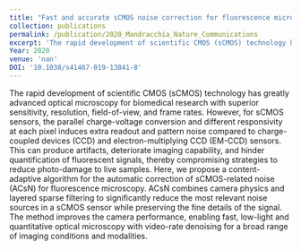```yaml
---
title: "Fast and accurate sCMOS noise correction for fluorescence microscopy"
collection: publications
permalink: /publication/2020_Mandracchia_Nature_Communications
excerpt: 'The rapid development of scientific CMOS (sCMOS) technology has greatly advanced optical microscopy for biomedical research with superior sensitivity, resolution, field-of-view, and frame rates. However, for sCMOS sensors, the parallel charge-voltage conversion and different responsivity at each pixel induces extra readout and pattern noise compared to charge-coupled devices (CCD) and electron-multiplying CCD (EM-CCD) sensors. This can produce artifacts, deteriorate imaging capability, and hinder quantification of fluorescent signals, thereby compromising strategies to reduce photo-damage to live samples. Here, we propose a content-adaptive algorithm for the automatic correction of sCMOS-related noise (ACsN) for fluorescence microscopy. ACsN combines camera physics and layered sparse filtering to significantly reduce the most relevant noise sources in a sCMOS sensor while preserving the fine details of the signal. The method improves the camera performance, enabling fast, low-light and quantitative optical microscopy with video-rate denoising for a broad range of imaging conditions and modalities.'
Year: 2020
venue: 'nan'
DOI: '10.1038/s41467-019-13841-8'
---
```

The rapid development of scientific CMOS (sCMOS) technology has greatly advanced optical microscopy for biomedical research with superior sensitivity, resolution, field-of-view, and frame rates. However, for sCMOS sensors, the parallel charge-voltage conversion and different responsivity at each pixel induces extra readout and pattern noise compared to charge-coupled devices (CCD) and electron-multiplying CCD (EM-CCD) sensors. This can produce artifacts, deteriorate imaging capability, and hinder quantification of fluorescent signals, thereby compromising strategies to reduce photo-damage to live samples. Here, we propose a content-adaptive algorithm for the automatic correction of sCMOS-related noise (ACsN) for fluorescence microscopy. ACsN combines camera physics and layered sparse filtering to significantly reduce the most relevant noise sources in a sCMOS sensor while preserving the fine details of the signal. The method improves the camera performance, enabling fast, low-light and quantitative optical microscopy with video-rate denoising for a broad range of imaging conditions and modalities.
